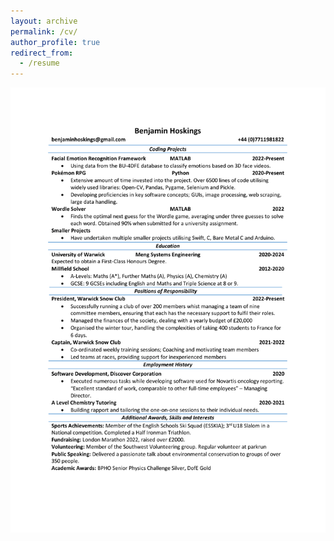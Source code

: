 ```yaml
---
layout: archive
permalink: /cv/
author_profile: true
redirect_from:
  - /resume
---
```

<img src="/images/Benjamin Hoskings CV.pdf" alt="ben-hoskings-cv" width="900"/>
